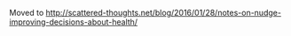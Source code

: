 Moved to http://scattered-thoughts.net/blog/2016/01/28/notes-on-nudge-improving-decisions-about-health/

